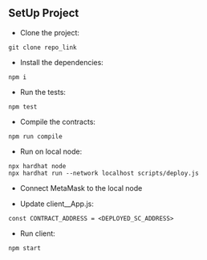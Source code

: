 ## SetUp Project

- Clone the project:
```
git clone repo_link
```
- Install the dependencies:
```
npm i
```
- Run the tests:
```
npm test
```
- Compile the contracts:
```
npm run compile
```

- Run on local node:
```
npx hardhat node
npx hardhat run --network localhost scripts/deploy.js
```
- Connect MetaMask to the local node

- Update client__App.js:
```
const CONTRACT_ADDRESS = <DEPLOYED_SC_ADDRESS>
```

- Run client:
```
npm start
```
